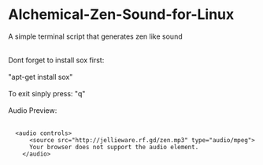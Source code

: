 # Alchemical-Zen-Sound-for-Linux
A simple terminal script that generates zen like sound
<br><br>

Dont forget to install sox first:
<br><br>
"apt-get install sox"
<br><br>
To exit sinply press: "q"
<br><br>
Audio Preview:
<br><br>

      <audio controls>
          <source src="http://jellieware.rf.gd/zen.mp3" type="audio/mpeg">
          Your browser does not support the audio element.
        </audio>

